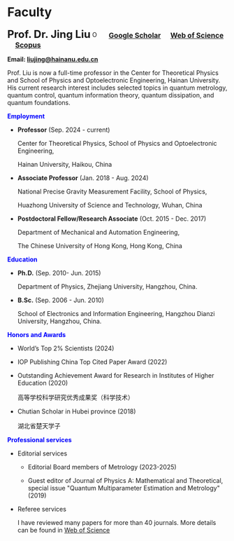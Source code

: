 # **Faculty**

**<font size=5>Prof. Dr. Jing Liu</font>** <a href="https://orcid.org/0000-0001-9944-4493"><img alt="ORCID logo" src="https://info.orcid.org/wp-content/uploads/2019/11/orcid_16x16.png" width="16" height="16" /></a> &emsp;
[**<font size=3>Google Scholar</font>**](https://scholar.google.com/citations?hl=en&user=HHyXi-8AAAAJ) &emsp; 
[**<font size=3>Web of Science</font>**](https://webofscience.clarivate.cn/wos/author/record/H-2632-2012) &emsp; 
[**<font size=3>Scopus</font>**](https://www.scopus.com/authid/detail.uri?authorId=55888785500)

**Email: liujing@hainanu.edu.cn**

Prof. Liu  is now a full-time professor in the Center for Theoretical Physics and School of Physics and Optoelectronic Engineering, Hainan University. His current research interest includes selected topics in quantum metrology, quantum control, 
quantum information theory, quantum dissipation, and quantum foundations.

**<font color="Blue">Employment</font>**

-   **Professor** (Sep. 2024 - current)

    Center for Theoretical Physics, School of Physics and Optoelectronic Engineering,

    Hainan University, Haikou, China

-   **Associate Professor** (Jan. 2018 - Aug. 2024)

    National Precise Gravity Measurement Facility, School of Physics, 

    Huazhong University of Science and Technology, Wuhan, China

-   **Postdoctoral Fellow/Research Associate** (Oct. 2015 - Dec. 2017) 

    Department of Mechanical and Automation Engineering,

    The Chinese University of Hong Kong, Hong Kong, China

**<font color="Blue">Education</font>**

-   **Ph.D.** (Sep. 2010- Jun. 2015)

    Department of Physics, Zhejiang University, Hangzhou, China. 

-   **B.Sc.** (Sep. 2006 - Jun. 2010)

    School of Electronics and Information Engineering, Hangzhou Dianzi University, Hangzhou, China.

**<font color="Blue">Honors and Awards</font>**   

-   World’s Top 2% Scientists (2024)

-   IOP Publishing China Top Cited Paper Award (2022)

-   Outstanding Achievement Award for Research in Institutes of Higher Education (2020)

    高等学校科学研究优秀成果奖（科学技术）

-   Chutian Scholar in Hubei province (2018)

    湖北省楚天学子

**<font color="Blue">Professional services</font>**

-   Editorial services

    -   Editorial Board members of Metrology (2023-2025)

    -   Guest editor of Journal of Physics A: Mathematical and Theoretical, special issue "Quantum Multiparameter Estimation and Metrology" (2019)

-   Referee services

    I have reviewed many papers for more than 40 journals. More details can be found in [Web of Science](https://webofscience.clarivate.cn/wos/author/record/H-2632-2012)
